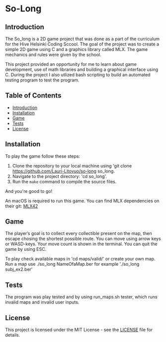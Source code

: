 # So-Long

## Introduction
The So_long is a 2D game project that was done as a part of the curriculum for the Hive Helsinki Coding Sccool. The goal of the project was to create a simple 2D game using C and a graphics library called MLX. The game mechanics and rules were given by the school.

This project provided an opportunity for me to learn about game development, use of math libraries and building a graphical interface using C. During the project I also utlized bash scripting to build an automated testing program to test the program.

## Table of Contents
- [Introduction](#introduction)
- [Installation](#installation)
- [Game](#game)
- [Tests](#tests)
- [License](#license)

## Installation
To play the game follow these steps:
1. Clone the repository to your local machine using 'git clone https://github.com/Lauri-Litovuo/so-long so_long.
2. Navigate to the project directory: 'cd so_long'.
3. Run the `make` command to compile the source files.

And you're good to go!

An macOS is required to run this game. You can find MLX dependencies on their git: [MLX42](https://github.com/codam-coding-college/MLX42)

## Game
The player’s goal is to collect every collectible present on the map, then escape chosing the shortest possible route.
You can move using arrow keys or WASD-keys. Your move count is shown in the terminal. You can quit the game by using ESC.

To play check available maps in 'cd maps/valid/' or create your own map. Run a map use ./so_long NameOfaMap.ber for example './so_long subj_ex2.ber' 

## Tests
The program was play tested and by using run_maps.sh tester, which runs invalid maps and invalid user inputs.

## License
This project is licensed under the MIT License - see the [LICENSE](LICENSE) file for details.